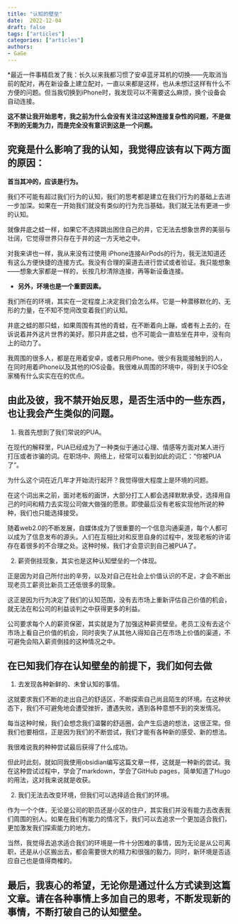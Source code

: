 ```yaml
---
title: "认知的壁垒"
date:  2022-12-04
draft: false
tags: ["articles"]
categories: ["articles"]
authors:
- GaGe
---
```


*最近一件事精启发了我：长久以来我都习惯了安卓蓝牙耳机的切换——先取消当前的配对，再在新设备上建立配对，一直以来都是这样，也从未想过这样有什么不方便的问题。但当我切换到iPhone时，我发现可以不需要这么麻烦，换个设备会自动连接。

**这不禁让我开始思考，我之前为什么会没有关注过这种连接复杂性的问题，不是做不到的无能为力，而是完全没有意识到这是一个问题。**

## 究竟是什么影响了我的认知，我觉得应该有以下两方面的原因：

**首当其冲的，应该是行为。**

我们不可能有超过我们行为的认知，我们的思考都是建立在我们行为的基础上去进一步加深。如果在一开始我们就没有类似的行为充当基础，我们就无法有更进一步的认知。

就像井底之蛙一样，如果它不选择跳出困住自己的井，它无法去想象世界的美丽与壮阔，它觉得世界只存在于井的这一方天地之中。

对我来讲也一样，我从来没有过使用 iPhone连接AirPods的行为，我无法知道还有这么方便快捷的连接方式。我没有合理的渠道去进行尝试或者验证。我只能想象——想象大家都是一样的，长按几秒清除连接，再等新设备连接。

- **另外，环境也是一个重要因素。**

我们所在的环境，其实在一定程度上决定我们会怎么样。它是一种潜移默化的、无形的力量，在不知不觉间改变着我们的认知。

井底之蛙的那只蛙，如果周围有其他的青蛙，在不断着向上蹦，或者有上去的，在诉说着井外这片世界的美好。那只井底之蛙，也不可能会一直枯坐在井中，没有向上的动力了。

我周围的很多人，都是在用着安卓，或者只用iPhone。很少有我能接触到的人，在同时用着iPhone以及其他的IOS设备。我很难从周围的环境中，得到关于IOS全家桶有什么实实在在的优点。

## 由此及彼，我不禁开始反思，是否生活中的一些东西，也让我会产生类似的问题。

1. 我首先想到了我们常说的PUA。

在现代的解释里，PUA已经成为了一种类似于通过心理、情感等方面对某人进行打压或者诈骗的词。在职场中、网络上，经常可以看到如此的词汇：“你被PUA了”。

为什么这个词在近几年才开始流行起开？我觉得很大程度上是环境的问题。

在这个词出来之前，面对老板的画饼，大部分打工人都会选择默默承受，选择用自己的时间和精力去实现公司做大做强的愿景。即使最后没有老板实现他所说的种种，我们也只能选择接受。

随着web2.0的不断发展，自媒体成为了很重要的一个信息沟通渠道，每个人都可以成为了信息发布的源头。人们在互相比对和反思自身的过程中，发现老板的许诺存在着很多的不合理之处。这种时候，我们才会意识到自己被PUA了。

2. 薪资倒挂现象，其实也是这种认知壁垒的一个体现。

正是因为对自己所付出的辛劳，以及对自己在社会上价值认识的不足，才会不断出现老员工薪资比新员工还低很多的现象。

这正是因为行为决定了我们的认知范围，没有去市场上重新评估自己价值的机会，就无法在和公司的利益谈判之中获得更多的利益。

公司要求每个人的薪资保密，其实就是为了加强这种薪资壁垒。老员工没有去这个市场上看自己价值的机会，同时丧失了从其他人得知自己在市场上价值的渠道，不可避免会陷入薪资倒挂的这种情况之中。

## 在已知我们存在认知壁垒的前提下，我们如何去做

1. 去发现各种新鲜的、未曾认知的事情。

这就要求我们不断的走出自己的舒适区，不断探索自己尚且陌生的环境。在这种状态下，我们不可避免地会遭受挫折，遭遇失败，遇到各种意想不到的突发情况。

每当这种时候，我们会想念我们温馨的舒适圈，会产生后退的想法，这很正常。但我们也要相信，正是因为我们的不断尝试，我们才能有各种新的感受、新的想法。

我很难说我的种种尝试最后获得了什么成功。

但此时此刻，就如同我使用obsidian编写这篇文章一样，这就是一种新的尝试。我在这种尝试过程中，学会了markdown，学会了GitHub pages，简单知道了Hugo的用法，这对我来说就是收获。

2. 我们无法去改变环境，但我们可以选择适合我们的环境。

作为一个个体，无论是公司的职员还是小区的住户，其实我们并没有能力去改表我们周围的别人。如果在我们有能力的情况下，我们可以去追求一个更加适合我们，更加激发我们探索能力的地方。

当然，我觉得去追求适合我们的环境是一件十分困难的事情，因为无论是从公司离职，还是从小区搬出去，都会需要很大的精力和很强的毅力。同时，新环境是否适应自己也是值得商榷的。


## 最后，我衷心的希望，无论你是通过什么方式读到这篇文章。请在各种事情上多加自己的思考，不断发现新的事情，不断打破自己的认知壁垒。